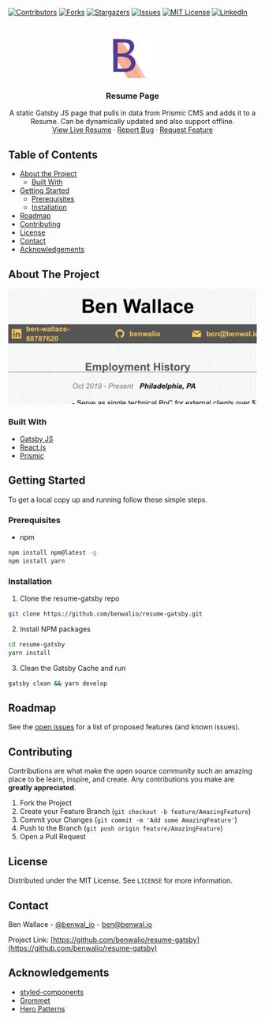 <!-- PROJECT SHIELDS -->
<!--
*** I'm using markdown "reference style" links for readability.
*** Reference links are enclosed in brackets [ ] instead of parentheses ( ).
*** See the bottom of this document for the declaration of the reference variables
*** for contributors-url, forks-url, etc. This is an optional, concise syntax you may use.
*** https://www.markdownguide.org/basic-syntax/#reference-style-links
-->
[![Contributors][contributors-shield]][contributors-url]
[![Forks][forks-shield]][forks-url]
[![Stargazers][stars-shield]][stars-url]
[![Issues][issues-shield]][issues-url]
[![MIT License][license-shield]][license-url]
[![LinkedIn][linkedin-shield]][linkedin-url]



<!-- PROJECT LOGO -->
<br />
<p align="center">
  <a href="https://github.com/benwalio/resume-gatsby">
    <img src="src/assets/img/logo.png" alt="Logo" width="80" height="80">
  </a>

  <h3 align="center">Resume Page</h3>

  <p align="center">
    A static Gatsby JS page that pulls in data from Prismic CMS and adds it to a Resume. Can be dynamically updated and also support offline. 
    <br />
    <a href="https://resume.benwal.io">View Live Resume</a>
    ·
    <a href="https://github.com/benwalio/resume-gatsby/issues">Report Bug</a>
    ·
    <a href="https://github.com/benwalio/resume-gatsby/issues">Request Feature</a>
  </p>
</p>



<!-- TABLE OF CONTENTS -->
## Table of Contents

* [About the Project](#about-the-project)
  * [Built With](#built-with)
* [Getting Started](#getting-started)
  * [Prerequisites](#prerequisites)
  * [Installation](#installation)
* [Roadmap](#roadmap)
* [Contributing](#contributing)
* [License](#license)
* [Contact](#contact)
* [Acknowledgements](#acknowledgements)



<!-- ABOUT THE PROJECT -->
## About The Project

[![Resume Screen Shot][product-screenshot]](https://resume.benwal.io)

### Built With

* [Gatsby JS](https://gatsbyjs.org/)
* [React.js](https://reactjs.org/)
* [Prismic](https://prismic.io/)



<!-- GETTING STARTED -->
## Getting Started

To get a local copy up and running follow these simple steps.

### Prerequisites

* npm
```sh
npm install npm@latest -g
npm install yarn
```

### Installation
 
1. Clone the resume-gatsby repo
```sh
git clone https://github.com/benwalio/resume-gatsby.git
```
2. Install NPM packages
```sh
cd resume-gatsby
yarn install
```
3. Clean the Gatsby Cache and run
```sh
gatsby clean && yarn develop
```


<!-- ROADMAP -->
## Roadmap

See the [open issues](https://github.com/benwalio/resume-gatsby/issues) for a list of proposed features (and known issues).



<!-- CONTRIBUTING -->
## Contributing

Contributions are what make the open source community such an amazing place to be learn, inspire, and create. Any contributions you make are **greatly appreciated**.

1. Fork the Project
2. Create your Feature Branch (`git checkout -b feature/AmazingFeature`)
3. Commit your Changes (`git commit -m 'Add some AmazingFeature'`)
4. Push to the Branch (`git push origin feature/AmazingFeature`)
5. Open a Pull Request



<!-- LICENSE -->
## License

Distributed under the MIT License. See `LICENSE` for more information.



<!-- CONTACT -->
## Contact

Ben Wallace - [@benwal_io](https://twitter.com/benwal_io) - ben@benwal.io

Project Link: [https://github.com/benwalio/resume-gatsby](https://github.com/benwalio/resume-gatsby)



<!-- ACKNOWLEDGEMENTS -->
## Acknowledgements

* [styled-components](https://styled-components.com/)
* [Grommet](https://v2.grommet.io/)
* [Hero Patterns](https://www.heropatterns.com/)





<!-- MARKDOWN LINKS & IMAGES -->
<!-- https://www.markdownguide.org/basic-syntax/#reference-style-links -->
[contributors-shield]: https://img.shields.io/github/contributors/benwalio/resume-gatsby
[contributors-url]: https://github.com/othneildrew/Best-README-Template/graphs/contributors
[forks-shield]: https://img.shields.io/github/forks/benwalio/resume-gatsby
[forks-url]: https://github.com/benwalio/resume-gatsby/network/members
[stars-shield]: https://img.shields.io/github/stars/benwalio/resume-gatsby
[stars-url]: https://github.com/benwalio/resume-gatsby/stargazers
[issues-shield]: https://img.shields.io/github/issues/benwalio/resume-gatsby
[issues-url]: https://github.com/benwalio/resume-gatsby/issues
[license-shield]: https://img.shields.io/github/license/benwalio/resume-gatsby
[license-url]: https://github.com/benwalio/resume-gatsby/blob/master/LICENSE
[linkedin-shield]: https://img.shields.io/badge/-LinkedIn-black.svg?style=flat-square&logo=linkedin&colorB=555
[linkedin-url]: https://www.linkedin.com/in/ben-wallace-88787620/
[product-screenshot]: src/assets/img/screenshot.png
